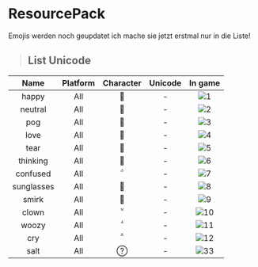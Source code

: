 ﻿# ResourcePack
Emojis werden noch geupdatet ich mache sie jetzt erstmal nur in die Liste!
 > <h2>List Unicode</h2>
 
|               Name               |   Platform   | Character | Unicode |                     In game                    |
|:--------------------------------:|:------------:|:---------:|:-------:|:----------------------------------------------:|
|             happy                   |     All      |          |  -      |![1](https://cdn.discordapp.com/attachments/926824646735716355/926824692730441738/1.png)|
|             neutral                   |     All      |          |  -      |![2](https://cdn.discordapp.com/attachments/926824646735716355/926824692994703360/2.png)|
|             pog                   |     All      |         |  -      |![3](https://cdn.discordapp.com/attachments/926824646735716355/926824689442115624/3.png)|
|             love                   |     All      |          |  -      |![4](https://cdn.discordapp.com/attachments/926824646735716355/926824689622474762/4.png)|
|             tear                   |     All      |          |  -      |![5](https://cdn.discordapp.com/attachments/926824646735716355/926824689765085194/5.png)|
|             thinking                   |     All      |          |  -      |![6](https://cdn.discordapp.com/attachments/926824646735716355/926824692252286976/6.png)|
|             confused                   |     All      |          |  -      |![7](https://cdn.discordapp.com/attachments/926824646735716355/926824692470382603/7.png)|
|             sunglasses                   |     All      |          |  -      |![8](https://cdn.discordapp.com/attachments/926824646735716355/926833818701279302/8.png)|
|             smirk                   |     All      |          |  -      |![9](https://cdn.discordapp.com/attachments/926824646735716355/926833839484071956/9.png)|
|             clown                   |     All      |          |  -      |![10](https://cdn.discordapp.com/attachments/926824646735716355/926836573645979718/10.png)|
|             woozy                   |     All      |          |  -      |![11](https://cdn.discordapp.com/attachments/926824646735716355/926838176344076298/11.png)|
|             cry                   |     All      |          |  -      |![12](https://cdn.discordapp.com/attachments/926824646735716355/926870005365227540/12.png)|
|             salt                   |     All      |          |  -      |![33](https://cdn.discordapp.com/attachments/926824646735716355/926858736079888435/33.png)|

